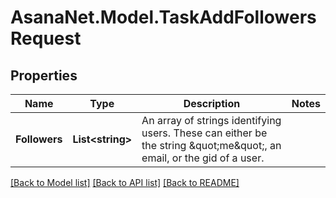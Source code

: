 # AsanaNet.Model.TaskAddFollowersRequest

## Properties

Name | Type | Description | Notes
------------ | ------------- | ------------- | -------------
**Followers** | **List&lt;string&gt;** | An array of strings identifying users. These can either be the string \&quot;me\&quot;, an email, or the gid of a user. | 

[[Back to Model list]](../README.md#documentation-for-models) [[Back to API list]](../README.md#documentation-for-api-endpoints) [[Back to README]](../README.md)

